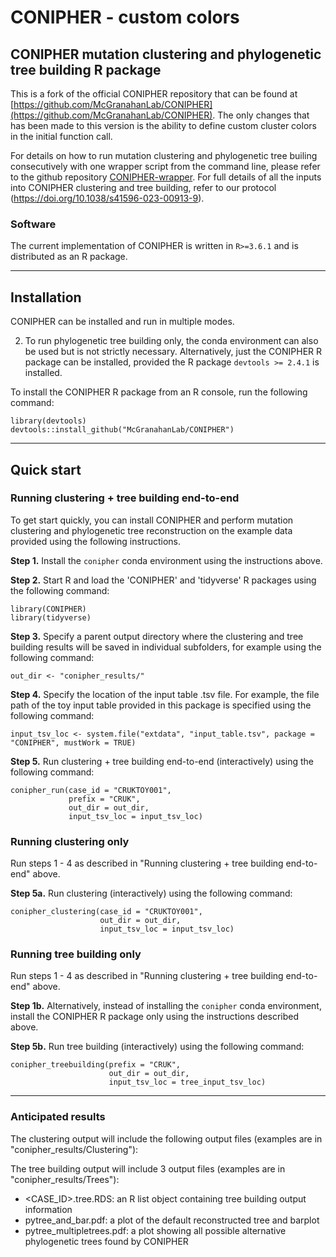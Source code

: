 # CONIPHER - custom colors

## CONIPHER mutation clustering and phylogenetic tree building R package
This is a fork of the official CONIPHER repository that can be found at [https://github.com/McGranahanLab/CONIPHER](https://github.com/McGranahanLab/CONIPHER). The only changes that has been made to this version is the ability to define custom cluster colors in the initial function call.

For details on how to run mutation clustering and phylogenetic tree builing consecutively with one wrapper script from the command line, please refer to the github repository [CONIPHER-wrapper](https://github.com/McGranahanLab/CONIPHER-wrapper). For full details of all the inputs into CONIPHER clustering and tree building, refer to our protocol (https://doi.org/10.1038/s41596-023-00913-9).

### Software
The current implementation of CONIPHER is written in `R>=3.6.1` and is distributed as an R package.

---
## Installation 


CONIPHER can be installed and run in multiple modes.


2) To run phylogenetic tree building only, the conda environment can also be used but is not strictly necessary. Alternatively, just the CONIPHER R package can be installed, provided the R package `devtools >= 2.4.1` is installed.

To install the CONIPHER R package from an R console, run the following command:

```
library(devtools)
devtools::install_github("McGranahanLab/CONIPHER")
```

---
## Quick start

### Running clustering + tree building end-to-end 
To get start quickly, you can install CONIPHER and perform mutation clustering and phylogenetic tree reconstruction on the example data provided using the following instructions.


**Step 1.** 
Install the `conipher` conda environment using the instructions above.

**Step 2.**
Start R and load the 'CONIPHER' and 'tidyverse' R packages using the following command:
```
library(CONIPHER)
library(tidyverse)
```

**Step 3.**
Specify a parent output directory where the clustering and tree building results will be saved in individual subfolders, for example using the following command:
```
out_dir <- "conipher_results/"
```

**Step 4.**
Specify the location of the input table .tsv file. For example, the file path of the toy input table provided in this package is specified using the following command:
```
input_tsv_loc <- system.file("extdata", "input_table.tsv", package = "CONIPHER", mustWork = TRUE)
```

**Step 5.**
Run clustering + tree building end-to-end (interactively) using the following command:
```
conipher_run(case_id = "CRUKTOY001",
             prefix = "CRUK",
             out_dir = out_dir,
             input_tsv_loc = input_tsv_loc)
```

### Running clustering only
Run steps 1 - 4 as described in "Running clustering + tree building end-to-end" above. 

**Step 5a.**
Run clustering (interactively) using the following command:

```
conipher_clustering(case_id = "CRUKTOY001", 
                    out_dir = out_dir, 
                    input_tsv_loc = input_tsv_loc)
```

### Running tree building only
Run steps 1 - 4 as described in "Running clustering + tree building end-to-end" above. 

**Step 1b.** 
Alternatively, instead of installing the `conipher` conda environment, install the CONIPHER R package only using the instructions described above.


**Step 5b.**
Run tree building (interactively) using the following command:

```
conipher_treebuilding(prefix = "CRUK",
                      out_dir = out_dir,
                      input_tsv_loc = tree_input_tsv_loc)
```


---
### Anticipated results
The clustering output will include the following output files (examples are in "conipher_results/Clustering"):


The tree building output will include 3 output files (examples are in "conipher_results/Trees"):
- <CASE_ID>.tree.RDS: an R list object containing tree building output information
- pytree_and_bar.pdf: a plot of the default reconstructed tree and barplot
- pytree_multipletrees.pdf: a plot showing all possible alternative phylogenetic trees found by CONIPHER



